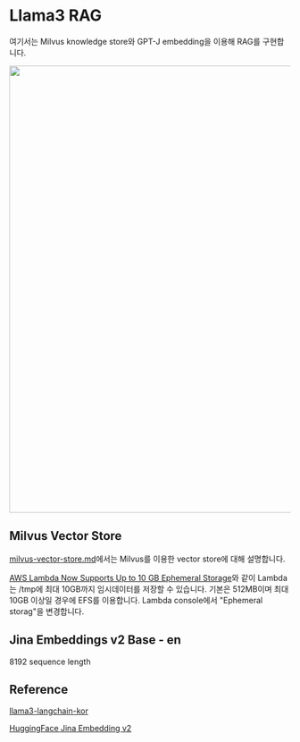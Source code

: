 # Llama3 RAG 

여기서는 Milvus knowledge store와 GPT-J embedding을 이용해 RAG를 구현합니다.

<img src="https://github.com/kyopark2014/llama3-rag/assets/52392004/33fbbd6d-b35e-44f3-abcb-a2ac968dd3a3" width="800">

## Milvus Vector Store

[milvus-vector-store.md](https://github.com/kyopark2014/llama3-milvus-jina/blob/main/milvus-vector-store.md)에서는 Milvus를 이용한 vector store에 대해 설명합니다.

[AWS Lambda Now Supports Up to 10 GB Ephemeral Storage](https://aws.amazon.com/ko/blogs/aws/aws-lambda-now-supports-up-to-10-gb-ephemeral-storage/)와 같이 Lambda는 /tmp에 최대 10GB까지 임시데이터를 저장할 수 있습니다. 기본은 512MB이며 최대 10GB 이상일 경우에 EFS를 이용합니다. Lambda console에서 "Ephemeral storag"을 변경합니다.

## Jina Embeddings v2 Base - en

8192 sequence length


## Reference 

[llama3-langchain-kor](https://github.com/kyopark2014/llama3-langchain-kor)

[HuggingFace Jina Embedding v2](https://huggingface.co/jinaai/jina-embeddings-v2-base-en)



